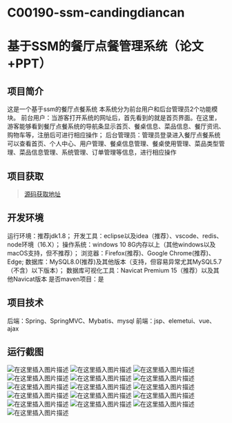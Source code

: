 # C00190-ssm-candingdiancan
# 基于SSM的餐厅点餐管理系统（论文+PPT）

## 项目简介
这是一个基于ssm的餐厅点餐系统
本系统分为前台用户和后台管理员2个功能模块。
前台用户：当游客打开系统的网址后，首先看到的就是首页界面。在这里，游客能够看到餐厅点餐系统的导航条显示首页、餐桌信息、菜品信息、餐厅资讯、购物车等，注册后可进行相应操作；
后台管理员：管理员登录进入餐厅点餐系统可以查看首页、个人中心、用户管理、餐桌信息管理、餐桌使用管理、菜品类型管理、菜品信息管理、系统管理、订单管理等信息，进行相应操作


## 项目获取
> [源码获取地址](http://www.manoncode.cn/details?id=190)

 
## 开发环境

运行环境：推荐jdk1.8；
开发工具：eclipse以及idea（推荐）、vscode、redis、node环境（16.X）；
操作系统：windows 10 8G内存以上（其他windows以及macOS支持，但不推荐）；
浏览器：Firefox(推荐)、Google Chrome(推荐)、Edge;
数据库：MySQL8.0(推荐)及其他版本（支持，但容易异常尤其MySQL5.7（不含）以下版本）；
数据库可视化工具：Navicat Premium 15（推荐）以及其他Navicat版本
是否maven项目：是

## 项目技术
 
后端：Spring、SpringMVC、Mybatis、mysql
前端：jsp、elemetui、vue、ajax


## 运行截图
![在这里插入图片描述](https://img-blog.csdnimg.cn/direct/ca27772b29a04eb9bcb42acef7d9e142.png#pic_center)
![在这里插入图片描述](https://img-blog.csdnimg.cn/direct/30882032056d4b3aa341550dcd97e21e.png#pic_center)
![在这里插入图片描述](https://img-blog.csdnimg.cn/direct/b602acb0842c4d20afe3c4229a174f9a.png#pic_center)
![在这里插入图片描述](https://img-blog.csdnimg.cn/direct/76c28da0d92d4b5f96ce29eb87c8aeb9.png#pic_center)
![在这里插入图片描述](https://img-blog.csdnimg.cn/direct/99a228ec0a0f46019e42bdbf8593ea54.png#pic_center)
![在这里插入图片描述](https://img-blog.csdnimg.cn/direct/0e1ce238e033449f9efc70b22dd07ec9.png#pic_center)
![在这里插入图片描述](https://img-blog.csdnimg.cn/direct/a7d41e2fc34a458a82146bfaf3e40292.png#pic_center)
![在这里插入图片描述](https://img-blog.csdnimg.cn/direct/b8cb30929b6e4053803521703cca2dcc.png#pic_center)
![在这里插入图片描述](https://img-blog.csdnimg.cn/direct/ea0f24b9883b4b1a84ca45d67d36e272.png#pic_center)
![在这里插入图片描述](https://img-blog.csdnimg.cn/direct/c1c66acb59a448a4a5d8eeaeede7f39a.png#pic_center)
![在这里插入图片描述](https://img-blog.csdnimg.cn/direct/a4c22a3887ae40c5ac36338b1209cc36.png#pic_center)
![在这里插入图片描述](https://img-blog.csdnimg.cn/direct/1d65019ac30f4cb8bd3e15e9e4e5417c.png#pic_center)
![在这里插入图片描述](https://img-blog.csdnimg.cn/direct/6f1e610d93fe4c97b1b69d434bf10354.png#pic_center)
![在这里插入图片描述](https://img-blog.csdnimg.cn/direct/ddef0771b5d146eab30e0322126a0baa.png#pic_center)
![在这里插入图片描述](https://img-blog.csdnimg.cn/direct/c45906b047e34565936bcb0dec6780cc.png#pic_center)
![在这里插入图片描述](https://img-blog.csdnimg.cn/direct/8438058c43f2415d9c6061da6ed2a73d.png#pic_center)


